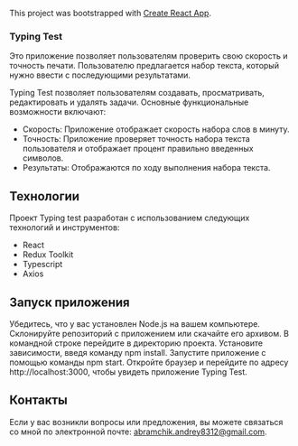 This project was bootstrapped with [Create React App](https://github.com/facebook/create-react-app).

### Typing Test

Это приложение позволяет пользователям проверить свою скорость и точность печати. Пользователю предлагается набор текста, который нужно ввести с последующими результатами.

Typing Test позволяет пользователям создавать, просматривать, редактировать и удалять задачи. Основные функциональные возможности включают:

* Скорость: Приложение отображает скорость набора слов в минуту.
* Точность: Приложение проверяет точность набора текста пользователя и отображает процент правильно введенных символов.
* Результаты: Отображаются по ходу выполнения набора текста.


## Технологии
Проект Typing test разработан с использованием следующих технологий и инструментов:

 * React
 * Redux Toolkit
 * Typescript
 * Axios

  ## Запуск приложения
Убедитесь, что у вас установлен Node.js на вашем компьютере.
Склонируйте репозиторий с приложением или скачайте его архивом.
В командной строке перейдите в директорию проекта.
Установите зависимости, введя команду npm install.
Запустите приложение с помощью команды npm start.
Откройте браузер и перейдите по адресу http://localhost:3000, чтобы увидеть приложение Typing Test.

## Контакты
Если у вас возникли вопросы или предложения, вы можете связаться со мной по электронной почте: abramchik.andrey8312@gmail.com.


